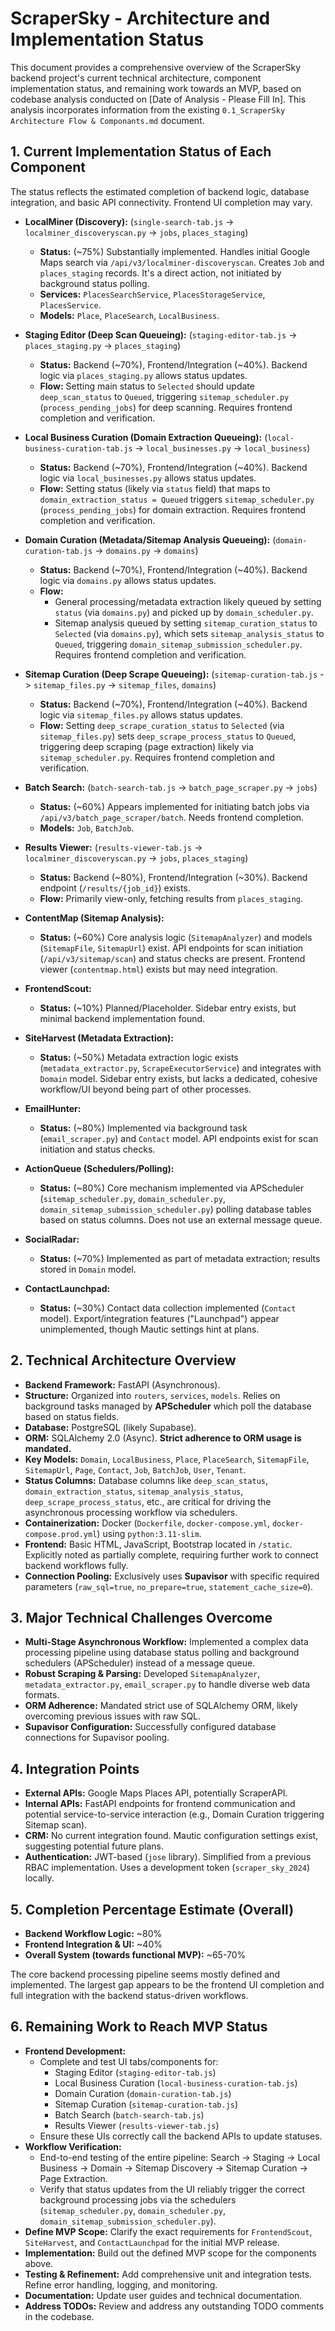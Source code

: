 # ScraperSky - Architecture and Implementation Status

This document provides a comprehensive overview of the ScraperSky backend project's current technical architecture, component implementation status, and remaining work towards an MVP, based on codebase analysis conducted on [Date of Analysis - Please Fill In]. This analysis incorporates information from the existing `0.1_ScraperSky Architecture Flow & Componants.md` document.

## 1. Current Implementation Status of Each Component

The status reflects the estimated completion of backend logic, database integration, and basic API connectivity. Frontend UI completion may vary.

- **LocalMiner (Discovery):** (`single-search-tab.js` -> `localminer_discoveryscan.py` -> `jobs`, `places_staging`)

  - **Status:** (~75%) Substantially implemented. Handles initial Google Maps search via `/api/v3/localminer-discoveryscan`. Creates `Job` and `places_staging` records. It's a direct action, not initiated by background status polling.
  - **Services:** `PlacesSearchService`, `PlacesStorageService`, `PlacesService`.
  - **Models:** `Place`, `PlaceSearch`, `LocalBusiness`.

- **Staging Editor (Deep Scan Queueing):** (`staging-editor-tab.js` -> `places_staging.py` -> `places_staging`)

  - **Status:** Backend (~70%), Frontend/Integration (~40%). Backend logic via `places_staging.py` allows status updates.
  - **Flow:** Setting main status to `Selected` should update `deep_scan_status` to `Queued`, triggering `sitemap_scheduler.py` (`process_pending_jobs`) for deep scanning. Requires frontend completion and verification.

- **Local Business Curation (Domain Extraction Queueing):** (`local-business-curation-tab.js` -> `local_businesses.py` -> `local_business`)

  - **Status:** Backend (~70%), Frontend/Integration (~40%). Backend logic via `local_businesses.py` allows status updates.
  - **Flow:** Setting status (likely via `status` field) that maps to `domain_extraction_status = Queued` triggers `sitemap_scheduler.py` (`process_pending_jobs`) for domain extraction. Requires frontend completion and verification.

- **Domain Curation (Metadata/Sitemap Analysis Queueing):** (`domain-curation-tab.js` -> `domains.py` -> `domains`)

  - **Status:** Backend (~70%), Frontend/Integration (~40%). Backend logic via `domains.py` allows status updates.
  - **Flow:**
    - General processing/metadata extraction likely queued by setting `status` (via `domains.py`) and picked up by `domain_scheduler.py`.
    - Sitemap analysis queued by setting `sitemap_curation_status` to `Selected` (via `domains.py`), which sets `sitemap_analysis_status` to `Queued`, triggering `domain_sitemap_submission_scheduler.py`. Requires frontend completion and verification.

- **Sitemap Curation (Deep Scrape Queueing):** (`sitemap-curation-tab.js` -> `sitemap_files.py` -> `sitemap_files`, `domains`)

  - **Status:** Backend (~70%), Frontend/Integration (~40%). Backend logic via `sitemap_files.py` allows status updates.
  - **Flow:** Setting `deep_scrape_curation_status` to `Selected` (via `sitemap_files.py`) sets `deep_scrape_process_status` to `Queued`, triggering deep scraping (page extraction) likely via `sitemap_scheduler.py`. Requires frontend completion and verification.

- **Batch Search:** (`batch-search-tab.js` -> `batch_page_scraper.py` -> `jobs`)

  - **Status:** (~60%) Appears implemented for initiating batch jobs via `/api/v3/batch_page_scraper/batch`. Needs frontend completion.
  - **Models:** `Job`, `BatchJob`.

- **Results Viewer:** (`results-viewer-tab.js` -> `localminer_discoveryscan.py` -> `jobs`, `places_staging`)

  - **Status:** Backend (~80%), Frontend/Integration (~30%). Backend endpoint (`/results/{job_id}`) exists.
  - **Flow:** Primarily view-only, fetching results from `places_staging`.

- **ContentMap (Sitemap Analysis):**

  - **Status:** (~60%) Core analysis logic (`SitemapAnalyzer`) and models (`SitemapFile`, `SitemapUrl`) exist. API endpoints for scan initiation (`/api/v3/sitemap/scan`) and status checks are present. Frontend viewer (`contentmap.html`) exists but may need integration.

- **FrontendScout:**

  - **Status:** (~10%) Planned/Placeholder. Sidebar entry exists, but minimal backend implementation found.

- **SiteHarvest (Metadata Extraction):**

  - **Status:** (~50%) Metadata extraction logic exists (`metadata_extractor.py`, `ScrapeExecutorService`) and integrates with `Domain` model. Sidebar entry exists, but lacks a dedicated, cohesive workflow/UI beyond being part of other processes.

- **EmailHunter:**

  - **Status:** (~80%) Implemented via background task (`email_scraper.py`) and `Contact` model. API endpoints exist for scan initiation and status checks.

- **ActionQueue (Schedulers/Polling):**

  - **Status:** (~80%) Core mechanism implemented via APScheduler (`sitemap_scheduler.py`, `domain_scheduler.py`, `domain_sitemap_submission_scheduler.py`) polling database tables based on status columns. Does not use an external message queue.

- **SocialRadar:**

  - **Status:** (~70%) Implemented as part of metadata extraction; results stored in `Domain` model.

- **ContactLaunchpad:**
  - **Status:** (~30%) Contact data collection implemented (`Contact` model). Export/integration features ("Launchpad") appear unimplemented, though Mautic settings hint at plans.

## 2. Technical Architecture Overview

- **Backend Framework:** FastAPI (Asynchronous).
- **Structure:** Organized into `routers`, `services`, `models`. Relies on background tasks managed by **APScheduler** which poll the database based on status fields.
- **Database:** PostgreSQL (likely Supabase).
- **ORM:** SQLAlchemy 2.0 (Async). **Strict adherence to ORM usage is mandated.**
- **Key Models:** `Domain`, `LocalBusiness`, `Place`, `PlaceSearch`, `SitemapFile`, `SitemapUrl`, `Page`, `Contact`, `Job`, `BatchJob`, `User`, `Tenant`.
- **Status Columns:** Database columns like `deep_scan_status`, `domain_extraction_status`, `sitemap_analysis_status`, `deep_scrape_process_status`, etc., are critical for driving the asynchronous processing workflow via schedulers.
- **Containerization:** Docker (`Dockerfile`, `docker-compose.yml`, `docker-compose.prod.yml`) using `python:3.11-slim`.
- **Frontend:** Basic HTML, JavaScript, Bootstrap located in `/static`. Explicitly noted as partially complete, requiring further work to connect backend workflows fully.
- **Connection Pooling:** Exclusively uses **Supavisor** with specific required parameters (`raw_sql=true`, `no_prepare=true`, `statement_cache_size=0`).

## 3. Major Technical Challenges Overcome

- **Multi-Stage Asynchronous Workflow:** Implemented a complex data processing pipeline using database status polling and background schedulers (APScheduler) instead of a message queue.
- **Robust Scraping & Parsing:** Developed `SitemapAnalyzer`, `metadata_extractor.py`, `email_scraper.py` to handle diverse web data formats.
- **ORM Adherence:** Mandated strict use of SQLAlchemy ORM, likely overcoming previous issues with raw SQL.
- **Supavisor Configuration:** Successfully configured database connections for Supavisor pooling.

## 4. Integration Points

- **External APIs:** Google Maps Places API, potentially ScraperAPI.
- **Internal APIs:** FastAPI endpoints for frontend communication and potential service-to-service interaction (e.g., Domain Curation triggering Sitemap scan).
- **CRM:** No current integration found. Mautic configuration settings exist, suggesting potential future plans.
- **Authentication:** JWT-based (`jose` library). Simplified from a previous RBAC implementation. Uses a development token (`scraper_sky_2024`) locally.

## 5. Completion Percentage Estimate (Overall)

- **Backend Workflow Logic:** ~80%
- **Frontend Integration & UI:** ~40%
- **Overall System (towards functional MVP):** ~65-70%

The core backend processing pipeline seems mostly defined and implemented. The largest gap appears to be the frontend UI completion and full integration with the backend status-driven workflows.

## 6. Remaining Work to Reach MVP Status

- **Frontend Development:**
  - Complete and test UI tabs/components for:
    - Staging Editor (`staging-editor-tab.js`)
    - Local Business Curation (`local-business-curation-tab.js`)
    - Domain Curation (`domain-curation-tab.js`)
    - Sitemap Curation (`sitemap-curation-tab.js`)
    - Batch Search (`batch-search-tab.js`)
    - Results Viewer (`results-viewer-tab.js`)
  - Ensure these UIs correctly call the backend APIs to update statuses.
- **Workflow Verification:**
  - End-to-end testing of the entire pipeline: Search -> Staging -> Local Business -> Domain -> Sitemap Discovery -> Sitemap Curation -> Page Extraction.
  - Verify that status updates from the UI reliably trigger the correct background processing jobs via the schedulers (`sitemap_scheduler.py`, `domain_scheduler.py`, `domain_sitemap_submission_scheduler.py`).
- **Define MVP Scope:** Clarify the exact requirements for `FrontendScout`, `SiteHarvest`, and `ContactLaunchpad` for the initial MVP release.
- **Implementation:** Build out the defined MVP scope for the components above.
- **Testing & Refinement:** Add comprehensive unit and integration tests. Refine error handling, logging, and monitoring.
- **Documentation:** Update user guides and technical documentation.
- **Address TODOs:** Review and address any outstanding TODO comments in the codebase.
